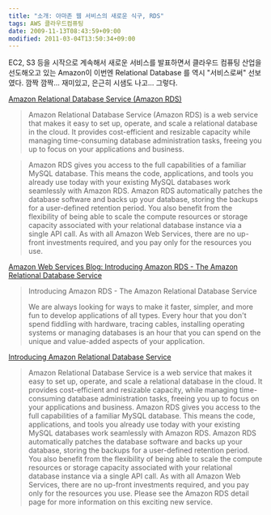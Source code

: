 ```yaml
---
title: "소개: 아마존 웹 서비스의 새로운 식구, RDS"
tags: AWS 클라우드컴퓨팅
date: 2009-11-13T08:43:59+09:00
modified: 2011-03-04T13:50:34+09:00
---
```

EC2, S3 등을 시작으로 계속해서 새로운 서비스를 발표하면서 클라우드 컴퓨팅
산업을 선도해오고 있는 Amazon이 이번엔 Relational Database 를 역시
"서비스로써" 선보였다. 깜짝 깜짝... 재미있고, 은근히 시샘도 나고... 그렇다.

[Amazon Relational Database Service (Amazon RDS)](http://aws.amazon.com/rds/)

> Amazon Relational Database Service (Amazon RDS) is a web service that makes it easy to set up, operate, and scale a relational database in the cloud. It provides cost-efficient and resizable capacity while managing time-consuming database administration tasks, freeing you up to focus on your applications and business.

> Amazon RDS gives you access to the full capabilities of a familiar MySQL database. This means the code, applications, and tools you already use today with your existing MySQL databases work seamlessly with Amazon RDS. Amazon RDS automatically patches the database software and backs up your database, storing the backups for a user-defined retention period. You also benefit from the flexibility of being able to scale the compute resources or storage capacity associated with your relational database instance via a single API call. As with all Amazon Web Services, there are no up-front investments required, and you pay only for the resources you use.

[Amazon Web Services Blog: Introducing Amazon RDS - The Amazon Relational Database Service](http://aws.typepad.com/aws/2009/10/introducing-rds-the-amazon-relational-database-service-.html)

> Introducing Amazon RDS - The Amazon Relational Database Service
> 
> We are always looking for ways to make it faster, simpler, and more fun to develop applications of all types. Every hour that you don't spend fiddling with hardware, tracing cables, installing operating systems or managing databases is an hour that you can spend on the unique and value-added aspects of your application.

[Introducing Amazon Relational Database Service](http://aws.amazon.com/about-aws/whats-new/2009/10/27/introducing-amazon-relational-database-service/)

> Amazon Relational Database Service is a web service that makes it easy to set up, operate, and scale a relational database in the cloud. It provides cost-efficient and resizable capacity, while managing time-consuming database administration tasks, freeing you up to focus on your applications and business. Amazon RDS gives you access to the full capabilities of a familiar MySQL database. This means the code, applications, and tools you already use today with your existing MySQL databases work seamlessly with Amazon RDS. Amazon RDS automatically patches the database software and backs up your database, storing the backups for a user-defined retention period. You also benefit from the flexibility of being able to scale the compute resources or storage capacity associated with your relational database instance via a single API call. As with all Amazon Web Services, there are no up-front investments required, and you pay only for the resources you use. Please see the Amazon RDS detail page for more information on this exciting new service.

